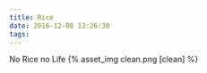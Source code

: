 ```yaml
---
title: Rice
date: 2016-12-08 13:26:30
tags:
---
```

No Rice no Life
{% asset_img clean.png [clean] %}
